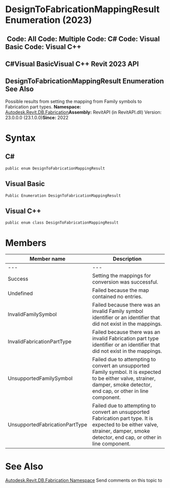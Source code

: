# DesignToFabricationMappingResult Enumeration (2023)

﻿
 Code: All Code: Multiple Code: C# Code: Visual Basic Code: Visual C++   
---  
C#Visual BasicVisual C++
Revit 2023 API  
---  
DesignToFabricationMappingResult Enumeration  
See Also  
---  
Possible results from setting the mapping from Family symbols to Fabrication part types. 
**Namespace:** [Autodesk.Revit.DB.Fabrication](49e74a25-7ea1-efa6-548a-a3c3d0655e43.md "Autodesk.Revit.DB.Fabrication Namespace")**Assembly:** RevitAPI (in RevitAPI.dll) Version: 23.0.0.0 (23.1.0.0)**Since:** 2022 
# Syntax
C#  
---  
```text
public enum DesignToFabricationMappingResult
```
  
Visual Basic  
---  
```text
Public Enumeration DesignToFabricationMappingResult
```
  
Visual C++  
---  
```text
public enum class DesignToFabricationMappingResult
```
  
# Members
| Member name | Description |
| --- | --- |
| --- | --- |
| Success | Setting the mappings for conversion was successful. |
| Undefined | Failed because the map contained no entries. |
| InvalidFamilySymbol | Failed because there was an invalid Family symbol identifier or an identifier that did not exist in the mappings. |
| InvalidFabricationPartType | Failed because there was an invalid Fabrication part type identifier or an identifier that did not exist in the mappings. |
| UnsupportedFamilySymbol | Failed due to attempting to convert an unsupported Family symbol. It is expected to be either valve, strainer, damper, smoke detector, end cap, or other in line component. |
| UnsupportedFabricationPartType | Failed due to attempting to convert an unsupported Fabrication part type. It is expected to be either valve, strainer, damper, smoke detector, end cap, or other in line component. |

# See Also
[Autodesk.Revit.DB.Fabrication Namespace](49e74a25-7ea1-efa6-548a-a3c3d0655e43.md "Autodesk.Revit.DB.Fabrication Namespace")
Send comments on this topic to 